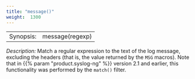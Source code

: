 ```yaml
---
title: "message()"
weight:  1300
---
```

<!-- DISCLAIMER: This file is based on the syslog-ng Open Source Edition documentation https://github.com/balabit/syslog-ng-ose-guides/commit/2f4a52ee61d1ea9ad27cb4f3168b95408fddfdf2 and is used under the terms of The syslog-ng Open Source Edition Documentation License. The file has been modified by Axoflow. -->

|           |                 |
| --------- | --------------- |
| Synopsis: | message(regexp) |

*Description:* Match a regular expression to the text of the log message, excluding the headers (that is, the value returned by the `MSG` macros). Note that in {{% param "product.syslog-ng" %}} version 2.1 and earlier, this functionality was performed by the `match()` filter.
